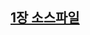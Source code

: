 ## <A href="https://github.com/Hwang-chanyoung/processing/blob/master/A_moving_ball.pde">1장 소스파일</A>
